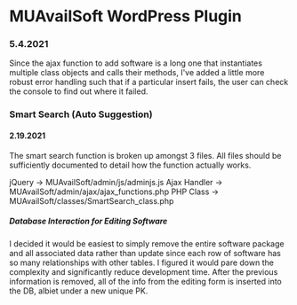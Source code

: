 # MUAvailSoft WordPress Plugin

### 5.4.2021
Since the ajax function to add software is a long one that instantiates multiple class objects and calls their methods, I've added a little more robust error handling such that if a particular insert fails, the user can check the console to find out where it failed.

### Smart Search (Auto Suggestion)

#### 2.19.2021

The smart search function is broken up amongst 3 files. All files should be sufficiently documented to detail how the function actually works. 

jQuery -> MUAvailSoft/admin/js/adminjs.js
Ajax Handler -> MUAvailSoft/admin/ajax/ajax_functions.php
PHP Class -> MUAvailSoft/classes/SmartSearch_class.php

##### Database Interaction for Editing Software

I decided it would be easiest to simply remove the entire software package and all associated data rather than update since each row of software has so many relationships with other tables. I figured it would pare down the complexity and significantly reduce development time. After the previous information is removed, all of the info from the editing form is inserted into the DB, albiet under a new unique PK.


